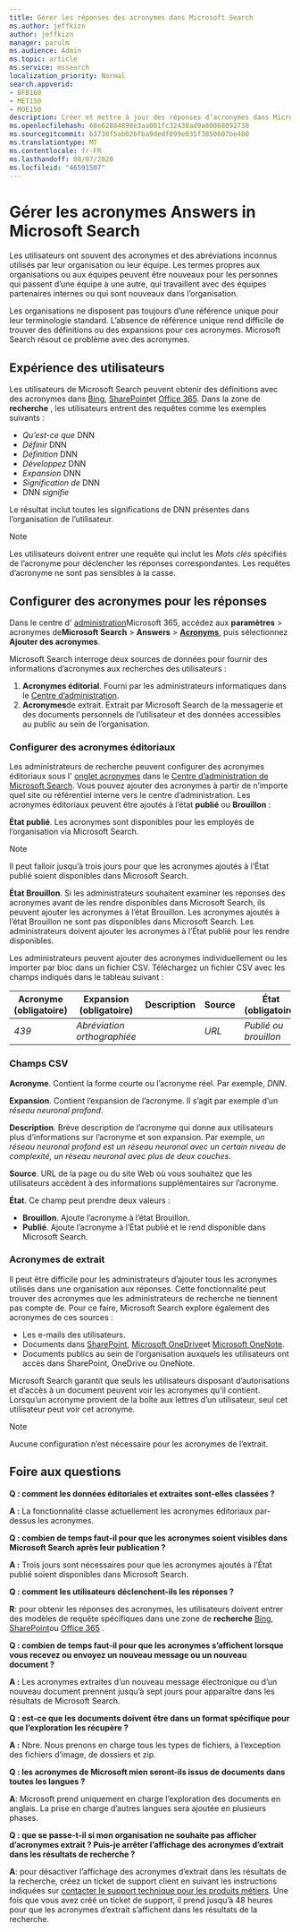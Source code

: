```yaml
---
title: Gérer les réponses des acronymes dans Microsoft Search
ms.author: jeffkizn
author: jeffkizn
manager: parulm
ms.audience: Admin
ms.topic: article
ms.service: mssearch
localization_priority: Normal
search.appverid:
- BFB160
- MET150
- MOE150
description: Créer et mettre à jour des réponses d’acronymes dans Microsoft Search
ms.openlocfilehash: 68e62884898e3aa081fc32438ad9a80068092738
ms.sourcegitcommit: b3738f5ab02bfba9dedf099e035f3850607be480
ms.translationtype: MT
ms.contentlocale: fr-FR
ms.lasthandoff: 08/07/2020
ms.locfileid: "46591507"
---
```

# <a name="manage-acronyms-answers-in-microsoft-search"></a>Gérer les acronymes Answers in Microsoft Search

Les utilisateurs ont souvent des acronymes et des abréviations inconnus utilisés par leur organisation ou leur équipe. Les termes propres aux organisations ou aux équipes peuvent être nouveaux pour les personnes qui passent d’une équipe à une autre, qui travaillent avec des équipes partenaires internes ou qui sont nouveaux dans l’organisation.

Les organisations ne disposent pas toujours d’une référence unique pour leur terminologie standard. L’absence de référence unique rend difficile de trouver des définitions ou des expansions pour ces acronymes. Microsoft Search résout ce problème avec des acronymes.

## <a name="what-users-experience"></a>Expérience des utilisateurs

Les utilisateurs de Microsoft Search peuvent obtenir des définitions avec des acronymes dans [Bing](https://Bing.com), [SharePoint](https://products.office.com/sharepoint/collaboration)et [Office 365](https://Office.com). Dans la zone de **recherche** , les utilisateurs entrent des requêtes comme les exemples suivants :

- *Qu’est-ce que* DNN
- *Définir* DNN
- *Définition* DNN
- *Développez* DNN
- *Expansion* DNN
- *Signification de* DNN
- DNN *signifie*

Le résultat inclut toutes les significations de DNN présentes dans l’organisation de l’utilisateur.

> [!NOTE]
> Les utilisateurs doivent entrer une requête qui inclut les *Mots clés* spécifiés de l’acronyme pour déclencher les réponses correspondantes. Les requêtes d’acronyme ne sont pas sensibles à la casse.

## <a name="set-up-acronyms-answers"></a>Configurer des acronymes pour les réponses

Dans le centre d' [administration](https://admin.microsoft.com)Microsoft 365, accédez aux **paramètres**  >  acronymes de**Microsoft Search**  >  **Answers**  >  [**Acronyms**](https://admin.microsoft.com/Adminportal/Home#/MicrosoftSearch/acronyms), puis sélectionnez **Ajouter des acronymes**.

Microsoft Search interroge deux sources de données pour fournir des informations d’acronymes aux recherches des utilisateurs :

1. **Acronymes éditorial**. Fourni par les administrateurs informatiques dans le [Centre d’administration](https://admin.microsoft.com/Adminportal/Home#/MicrosoftSearch/acronyms).
2. **Acronymes**de extrait. Extrait par Microsoft Search de la messagerie et des documents personnels de l’utilisateur et des données accessibles au public au sein de l’organisation.

### <a name="set-up-editorial-acronyms"></a>Configurer des acronymes éditoriaux

Les administrateurs de recherche peuvent configurer des acronymes éditoriaux sous l' [onglet acronymes](https://admin.microsoft.com/Adminportal/Home#/MicrosoftSearch/acronyms) dans le [Centre d’administration de Microsoft Search](https://admin.microsoft.com/Adminportal/Home#/MicrosoftSearch). Vous pouvez ajouter des acronymes à partir de n’importe quel site ou référentiel interne vers le centre d’administration. Les acronymes éditoriaux peuvent être ajoutés à l’état **publié** ou **Brouillon** :

**État publié**. Les acronymes sont disponibles pour les employés de l’organisation via Microsoft Search.

> [!NOTE]
> Il peut falloir jusqu’à trois jours pour que les acronymes ajoutés à l’État publié soient disponibles dans Microsoft Search.

**État Brouillon**. Si les administrateurs souhaitent examiner les réponses des acronymes avant de les rendre disponibles dans Microsoft Search, ils peuvent ajouter les acronymes à l’état Brouillon. Les acronymes ajoutés à l’état Brouillon ne sont pas disponibles dans Microsoft Search. Les administrateurs doivent ajouter les acronymes à l’État publié pour les rendre disponibles.

Les administrateurs peuvent ajouter des acronymes individuellement ou les importer par bloc dans un fichier CSV. Téléchargez un fichier CSV avec les champs indiqués dans le tableau suivant :

| Acronyme (obligatoire) | Expansion (obligatoire) | Description  | Source | État (obligatoire) |
| --------- | --------- | ---------- | --------- |--------- |
| *439* | *Abréviation orthographiée* |  | *URL* | *Publié ou brouillon* |

### <a name="csv-fields"></a>Champs CSV

**Acronyme**. Contient la forme courte ou l’acronyme réel. Par exemple, *DNN*.

**Expansion**. Contient l’expansion de l’acronyme. Il s’agit par exemple d’un *réseau neuronal profond*.

**Description**. Brève description de l’acronyme qui donne aux utilisateurs plus d’informations sur l’acronyme et son expansion. Par exemple, *un réseau neuronal profond est un réseau neuronal avec un certain niveau de complexité, un réseau neuronal avec plus de deux couches*.

**Source**. URL de la page ou du site Web où vous souhaitez que les utilisateurs accèdent à des informations supplémentaires sur l’acronyme.

**État**. Ce champ peut prendre deux valeurs :

- **Brouillon**. Ajoute l’acronyme à l’état Brouillon.
- **Publié**. Ajoute l’acronyme à l’État publié et le rend disponible dans Microsoft Search.

### <a name="mined-acronyms"></a>Acronymes de extrait

Il peut être difficile pour les administrateurs d’ajouter tous les acronymes utilisés dans une organisation aux réponses. Cette fonctionnalité peut trouver des acronymes que les administrateurs de recherche ne tiennent pas compte de. Pour ce faire, Microsoft Search explore également des acronymes de ces sources :

- Les e-mails des utilisateurs.
- Documents dans [SharePoint](https://products.office.com/sharepoint/collaboration), [Microsoft OneDrive]( https://onedrive.live.com/about/)et [Microsoft OneNote](https://www.onenote.com/).
- Documents publics au sein de l’organisation auxquels les utilisateurs ont accès dans SharePoint, OneDrive ou OneNote.

Microsoft Search garantit que seuls les utilisateurs disposant d’autorisations et d’accès à un document peuvent voir les acronymes qu’il contient. Lorsqu’un acronyme provient de la boîte aux lettres d’un utilisateur, seul cet utilisateur peut voir cet acronyme.

> [!NOTE]
> Aucune configuration n’est nécessaire pour les acronymes de l’extrait.

## <a name="frequently-asked-questions"></a>Foire aux questions

**Q : comment les données éditoriales et extraites sont-elles classées ?**

**A :** La fonctionnalité classe actuellement les acronymes éditoriaux par-dessus les acronymes.

**Q : combien de temps faut-il pour que les acronymes soient visibles dans Microsoft Search après leur publication ?**

**A :**  Trois jours sont nécessaires pour que les acronymes ajoutés à l’État publié soient disponibles dans Microsoft Search.

**Q : comment les utilisateurs déclenchent-ils les réponses ?**

**R**: pour obtenir les réponses des acronymes, les utilisateurs doivent entrer des modèles de requête spécifiques dans une zone de **recherche** [Bing](https://bing.com), [SharePoint](https://products.office.com/sharepoint/collaboration)ou [Office 365](https://Office.com) .

**Q : combien de temps faut-il pour que les acronymes s’affichent lorsque vous recevez ou envoyez un nouveau message ou un nouveau document ?**

**A :** Les acronymes extraites d’un nouveau message électronique ou d’un nouveau document prennent jusqu’à sept jours pour apparaître dans les résultats de Microsoft Search.

**Q : est-ce que les documents doivent être dans un format spécifique pour que l’exploration les récupère ?**

**A :** Nbre. Nous prenons en charge tous les types de fichiers, à l’exception des fichiers d’image, de dossiers et zip.

**Q : les acronymes de Microsoft mien seront-ils issus de documents dans toutes les langues ?**

**A**: Microsoft prend uniquement en charge l’exploration des documents en anglais. La prise en charge d’autres langues sera ajoutée en plusieurs phases.

**Q : que se passe-t-il si mon organisation ne souhaite pas afficher d’acronymes extrait ? Puis-je arrêter l’affichage des acronymes d’extrait dans les résultats de recherche ?**

**A**: pour désactiver l’affichage des acronymes d’extrait dans les résultats de la recherche, créez un ticket de support client en suivant les instructions indiquées sur [contacter le support technique pour les produits métiers](https://docs.microsoft.com/office365/admin/contact-support-for-business-products?redirectSourcePath=%252f%252farticle%252fContact-Office-365-for-business-support-32a17ca7-6fa0-4870-8a8d-e25ba4ccfd4b&view=o365-worldwide&tabs=online#BKMK_call_support).
Une fois que vous avez créé un ticket de support, il prend jusqu’à 48 heures pour que les acronymes d’extrait s’affichent dans les résultats de la recherche.
